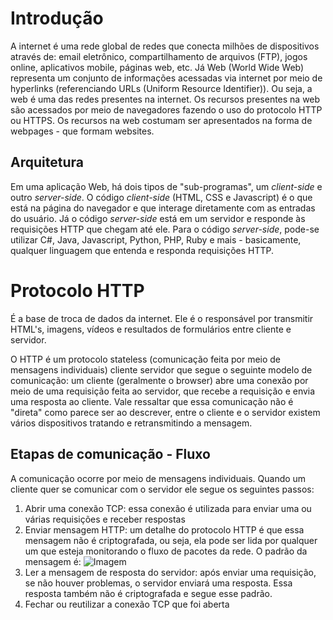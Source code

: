 # Introdução
A internet é uma rede global de redes que conecta milhões de dispositivos através de: email eletrônico, compartilhamento de arquivos (FTP), jogos online, aplicativos mobile, páginas web, etc.
Já Web (World Wide Web) representa um conjunto de informações acessadas via internet por meio de hyperlinks (referenciando URLs (Uniform Resource Identifier)). Ou seja, a web é uma das redes presentes na internet. Os recursos presentes na web são acessados por meio de navegadores fazendo o uso do protocolo HTTP ou HTTPS.
Os recursos na web costumam ser apresentados na forma de webpages - que formam websites.
## Arquitetura
Em uma aplicação Web, há dois tipos de "sub-programas", um _client-side_ e outro _server-side_. O código _client-side_ (HTML, CSS e Javascript) é o que está na página do navegador e que interage diretamente com as entradas do usuário. Já o código _server-side_ está em um servidor e responde às requisições HTTP que chegam até ele. Para o código _server-side_, pode-se utilizar C#, Java, Javascript, Python, PHP, Ruby e mais - basicamente, qualquer linguagem que entenda e responda requisições HTTP.
# Protocolo HTTP
É a base de troca de dados da internet. Ele é o responsável por transmitir HTML's, imagens, vídeos e resultados de formulários entre cliente e servidor.

O HTTP é um protocolo stateless (comunicação feita por meio de mensagens individuais) cliente servidor que segue o seguinte modelo de comunicação: um cliente (geralmente o browser) abre uma conexão por meio de uma requisição feita ao servidor, que recebe a requisição e envia uma resposta ao cliente. Vale ressaltar que essa comunicação não é "direta" como parece ser ao descrever, entre o cliente e o servidor existem vários dispositivos tratando e retransmitindo a mensagem.
## Etapas de comunicação - Fluxo
A comunicação ocorre por meio de mensagens individuais. Quando um cliente quer se comunicar com o servidor ele segue os seguintes passos:
1. Abrir uma conexão TCP: essa conexão é utilizada para enviar uma ou várias requisições e receber respostas
2. Enviar mensagem HTTP: um detalhe do protocolo HTTP é que essa mensagem não é criptografada, ou seja, ela pode ser lida por qualquer um que esteja monitorando o fluxo de pacotes da rede. O padrão da mensagem é: ![Imagem](https://gitbook.ganeshicmc.com/~gitbook/image?url=https%3A%2F%2Fi.imgur.com%2FOxDXcP7.png&width=768&dpr=1&quality=100&sign=c2628093&sv=1)
3. Ler a mensagem de resposta do servidor: após enviar uma requisição, se não houver problemas, o servidor enviará uma resposta. Essa resposta também não é criptografada e segue esse padrão.
4. Fechar ou reutilizar a conexão TCP que foi aberta